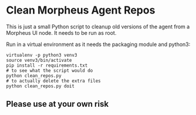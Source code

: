 # Clean Morpheus Agent Repos

This is just a small Python script to cleanup old versions of the agent from a Morpheus UI node.  It needs to be run as root.

Run in a virtual environment as it needs the packaging module and python3:
```
virtualenv -p python3 venv3
source venv3/bin/activate
pip install -r requirements.txt
# to see what the script would do
python clean_repos.py
# to actually delete the extra files
python clean_repos.py doit
```

## Please use at your own risk
